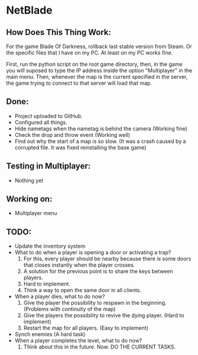# NetBlade

## How Does This Thing Work:

For the game Blade Of Darkness, rollback last stable version from Steam. Or the specific files that I have on my PC. At least on my PC works fine.

First, run the python script on the root game directory, then, in the game you will suposed to type the IP address inside the option "Multiplayer" in the main menu. Then, whenever the map is the current specified in the server, the game trying to connect to that server will load that map.

## Done:
- Project uploaded to GitHub.
- Configured all things.
- Hide nametags when the nametag is behind the camera (Working fine)
- Check the drop and throw event (Working well)
- Find out why the start of a map is so slow. (It was a crash caused by a corrupted file. It was fixed reinstalling the base game)

## Testing in Multiplayer:
- Nothing yet

## Working on:
- Multiplayer menu

## TODO:
- Update the inventory system
- What to do when a player is opening a door or activating a trap?
  1. For this, every player should be nearby because there is some doors that closes instantly when the player crosses.
  2. A solution for the previous point is to share the keys between players.
  3. Hard to implement.
  4. Think a way to open the same door in all clients.
- When a player dies, what to do now?
  1. Give the player the possibility to respawn in the beginning. (Problems with continuity of the map)
  2. Give the players the possibility to revive the dying player. (Hard to implement)
  3. Restart the map for all players. (Easy to implement)
- Synch enemies (A hard task)
- When a player completes the level, what to do now?
  1. Think about this in the future. Now. DO THE CURRENT TASKS.
